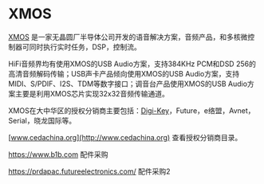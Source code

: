 # XMOS

[XMOS](https://www.xmos.com/) 是一家无晶圆厂半导体公司开发的语音解决方案，音频产品，和多核微控制器可同时执行实时任务，DSP，控制流。

HiFi音频界均有使用XMOS的USB Audio方案，支持384KHz PCM和DSD 256的高清音频解码传输；USB声卡产品倾向使用XMOS的USB Audio方案，支持MIDI、S/PDIF、I2S、TDM等数字接口；调音台产品使用XMOS的USB Audio方案主要是利用XMOS芯片实现32x32音频传输通道。

XMOS在大中华区的授权分销商主要包括：[Digi-Key](http://www.digikey.cn/)，Future，e络盟，Avnet，Serial，晓龙国际等。

[www.cedachina.org](http://www.cedachina.org) 查看授权分销商目录。

https://www.b1b.com 配件采购

https://prdapac.futureelectronics.com/ 配件采购2